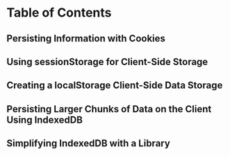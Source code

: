 # Table of Contents

## Persisting Information with Cookies

## Using sessionStorage for Client-Side Storage

## Creating a localStorage Client-Side Data Storage

## Persisting Larger Chunks of Data on the Client Using IndexedDB

## Simplifying IndexedDB with a Library
